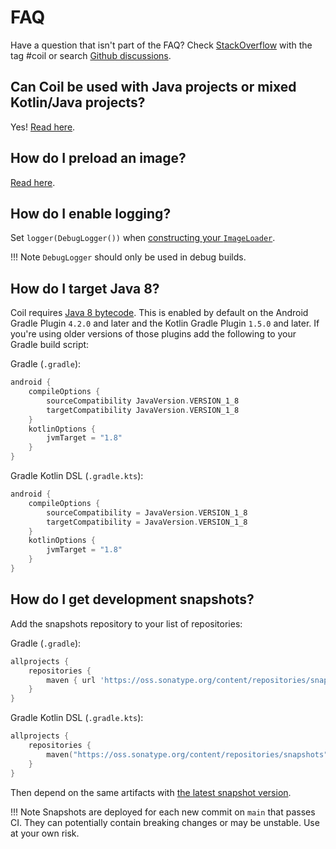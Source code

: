 # FAQ

Have a question that isn't part of the FAQ? Check [StackOverflow](https://stackoverflow.com/questions/tagged/coil) with the tag #coil or search [Github discussions](https://github.com/coil-kt/coil/discussions).

## Can Coil be used with Java projects or mixed Kotlin/Java projects?

Yes! [Read here](java_compatibility.md).

## How do I preload an image?

[Read here](getting_started.md#preloading).

## How do I enable logging?

Set `logger(DebugLogger())` when [constructing your `ImageLoader`](getting_started.md#image-loaders).

!!! Note
    `DebugLogger` should only be used in debug builds.

## How do I target Java 8?

Coil requires [Java 8 bytecode](https://developer.android.com/studio/write/java8-support). This is enabled by default on the Android Gradle Plugin `4.2.0` and later and the Kotlin Gradle Plugin `1.5.0` and later. If you're using older versions of those plugins add the following to your Gradle build script:

Gradle (`.gradle`):

```groovy
android {
    compileOptions {
        sourceCompatibility JavaVersion.VERSION_1_8
        targetCompatibility JavaVersion.VERSION_1_8
    }
    kotlinOptions {
        jvmTarget = "1.8"
    }
}
```

Gradle Kotlin DSL (`.gradle.kts`):

```kotlin
android {
    compileOptions {
        sourceCompatibility = JavaVersion.VERSION_1_8
        targetCompatibility = JavaVersion.VERSION_1_8
    }
    kotlinOptions {
        jvmTarget = "1.8"
    }
}
```

## How do I get development snapshots?

Add the snapshots repository to your list of repositories:

Gradle (`.gradle`):

```groovy
allprojects {
    repositories {
        maven { url 'https://oss.sonatype.org/content/repositories/snapshots' }
    }
}
```

Gradle Kotlin DSL (`.gradle.kts`):

```kotlin
allprojects {
    repositories {
        maven("https://oss.sonatype.org/content/repositories/snapshots")
    }
}
```

Then depend on the same artifacts with [the latest snapshot version](https://github.com/coil-kt/coil/blob/main/gradle.properties#L34).

!!! Note
    Snapshots are deployed for each new commit on `main` that passes CI. They can potentially contain breaking changes or may be unstable. Use at your own risk.
